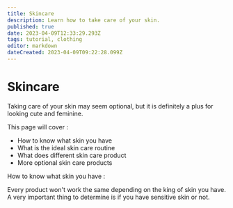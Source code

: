 ```yaml
---
title: Skincare
description: Learn how to take care of your skin.
published: true
date: 2023-04-09T12:33:29.293Z
tags: tutorial, clothing
editor: markdown
dateCreated: 2023-04-09T09:22:28.099Z
---
```


# Skincare

Taking care of your skin may seem optional, but it is definitely a plus for looking cute and feminine.

This page will cover :
 - How to know what skin you have
 - What is the ideal skin care routine
 - What does different skin care product
 - More optional skin care products


How to know what skin you have :

Every product won't work the same depending on the king of skin you have.
A very important thing to determine is if you have sensitive skin or not.
